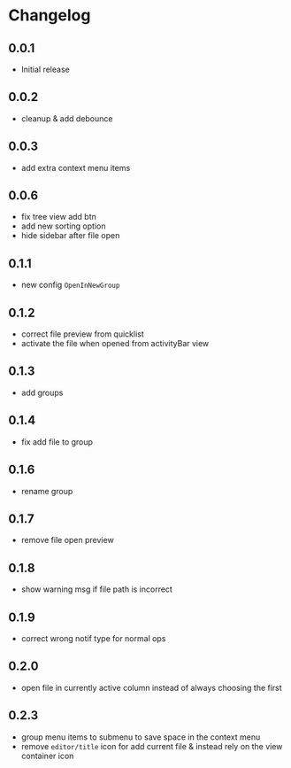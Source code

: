 # Changelog

## 0.0.1

- Initial release

## 0.0.2

- cleanup & add debounce

## 0.0.3

- add extra context menu items

## 0.0.6

- fix tree view add btn
- add new sorting option
- hide sidebar after file open

## 0.1.1

- new config `OpenInNewGroup`

## 0.1.2

- correct file preview from quicklist
- activate the file when opened from activityBar view

## 0.1.3

- add groups

## 0.1.4

- fix add file to group

## 0.1.6

- rename group

## 0.1.7

- remove file open preview

## 0.1.8

- show warning msg if file path is incorrect

## 0.1.9

- correct wrong notif type for normal ops

## 0.2.0

- open file in currently active column instead of always choosing the first

## 0.2.3

- group menu items to submenu to save space in the context menu
- remove `editor/title` icon for add current file & instead rely on the view container icon